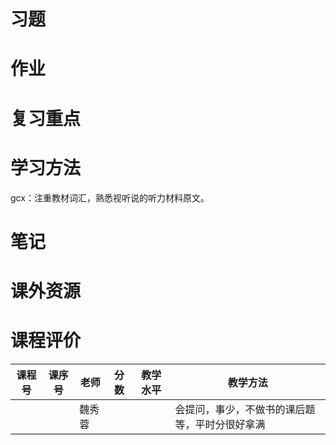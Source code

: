 # 习题

# 作业

# 复习重点

# 学习方法

gcx：注重教材词汇，熟悉视听说的听力材料原文。

# 笔记

# 课外资源

# 课程评价

| 课程号 | 课序号 | 老师 | 分数 | 教学水平 | 教学方法 |
|-------|-------|-----|---------|---------|---------|
|        |        | 魏秀蓉 |      |          | 会提问，事少，不做书的课后题等，平时分很好拿满 |